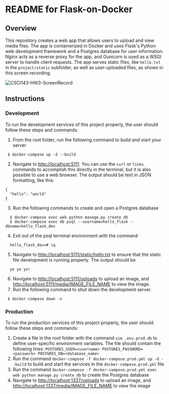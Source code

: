 # README for Flask-on-Docker
## Overview
This repository creates a web app that allows users to upload and view media files. The app is containerized in Docker and uses Flask's Python web development framework and a Postgres database for user information. Nginx acts as a reverse proxy for the app, and Gunicorn is used as a WSGI server to handle client requests. The app serves static files, like ```hello.txt``` in the ```project/static``` subfolder, as well as user-uploaded files, as shown in this screen recording. 

![CSCI143-HW3-ScreenRecord](https://github.com/westondcrewe/flask-on-docker/assets/123044932/42cd55a5-824f-464d-b02f-be6d2f580cde)

## Instructions
### Development
To run the development services of this project properly, the user should follow these steps and commands:
  1. From the root folder, run the following command to build and start your server
   ```
	$ docker-compose up -d --build
   ```
  2. Navigate to [http://localhost:5111](http://localhost:5111). You can use the ```curl``` or ```links``` commands to accomplish this directly in the terminal, but it is also possible to use a web browser. The output should be text in JSON formatting, like this:
  ```
{
	"hello": "world"
}
  ```
  3. Run the following commands to create and open a Postgres database
  ```
	$ docker-compose exec web python manage.py create_db
	$ docker-compose exec db psql --username=hello_flask --dbname=hello_flask_dev
  ```
  4. Exit out of the psql terminal environment with the command
  ```
	hello_flask_dev=# \q
  ```
  5. Navigate to [http://localhost:5111/static/hello.txt](http://localhost:5111/static/hello.txt) to ensure that the static file development is running properly. The output should be
  ```
	yo yo yo!
  ```
  6. Navigate to [http://localhost:5111/uploads](http://localhost:5111/uploads) to upload an image, and [http://localhost:5111/media/IMAGE_FILE_NAME](http://localhost:5111/media/IMAGE_FILE_NAME) to view the image. 
  7. Run the following command to shut down the development server.
   ```
	$ docker-compose down -v
   ```

### Production
To run the production services of this project properly, the user should follow these steps and commands:
  1. Create a file in the root folder with the command ```vim .env.prod.db``` to define user-specific environment variables. The file should contain the following lines:
	```POSTGRES_USER=<username>
	   POSTGRES_PASSWORD=<passwork>
	   POSTGRES_DB=<database_name>```
  2. Run the command ```docker-compose -f docker-compose.prod.yml up -d --build``` to build and start the services in the ```docker-compose.prod.yml``` file
  3. Run the command ```docker-compose -f docker-compose.prod.yml exec web python manage.py create_db``` to create the Postgres database
  4. Navigate to [http://localhost:1337/uploads](http://localhost:1337/uploads) to upload an image, and [http://localhost:1337/media/IMAGE_FILE_NAME](http://localhost:1337/media/IMAGE_FILE_NAME) to view the image
     

